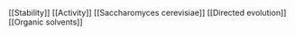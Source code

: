 [[Stability]]
[[Activity]]
[[Saccharomyces cerevisiae]]
[[Directed evolution]]
[[Organic solvents]]
